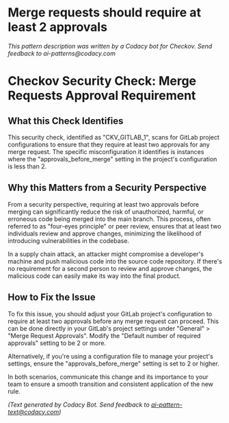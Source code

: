 # Merge requests should require at least 2 approvals

_This pattern description was written by a Codacy bot for Checkov. Send feedback to ai-patterns@codacy.com_

# Checkov Security Check: Merge Requests Approval Requirement

## What this Check Identifies

This security check, identified as "CKV_GITLAB_1", scans for GitLab project configurations to ensure that they require at least two approvals for any merge request. The specific misconfiguration it identifies is instances where the "approvals_before_merge" setting in the project's configuration is less than 2.

## Why this Matters from a Security Perspective

From a security perspective, requiring at least two approvals before merging can significantly reduce the risk of unauthorized, harmful, or erroneous code being merged into the main branch. This process, often referred to as "four-eyes principle" or peer review, ensures that at least two individuals review and approve changes, minimizing the likelihood of introducing vulnerabilities in the codebase. 

In a supply chain attack, an attacker might compromise a developer's machine and push malicious code into the source code repository. If there's no requirement for a second person to review and approve changes, the malicious code can easily make its way into the final product.

## How to Fix the Issue

To fix this issue, you should adjust your GitLab project's configuration to require at least two approvals before any merge request can proceed. This can be done directly in your GitLab's project settings under "General" > "Merge Request Approvals". Modify the "Default number of required approvals" setting to be 2 or more.

Alternatively, if you're using a configuration file to manage your project's settings, ensure the "approvals_before_merge" setting is set to 2 or higher.

In both scenarios, communicate this change and its importance to your team to ensure a smooth transition and consistent application of the new rule.

_(Text generated by Codacy Bot. Send feedback to ai-pattern-text@codacy.com)_
